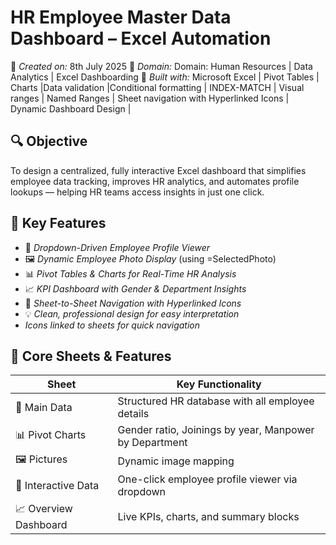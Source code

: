 # HR Employee Master Data Dashboard – Excel Automation

📅 *Created on:* 8th July 2025
💼 *Domain:* Domain: Human Resources | Data Analytics | Excel Dashboarding
🧩 *Built with:* Microsoft Excel | Pivot Tables | Charts |Data validation |Conditional formatting | INDEX-MATCH | Visual ranges |  Named Ranges | Sheet navigation with Hyperlinked Icons | Dynamic Dashboard Design |

## 🔍 Objective

To design a centralized, fully interactive Excel dashboard that simplifies employee data tracking, improves HR analytics, and automates profile lookups — helping HR teams access insights in just one click.

## 🌟 Key Features

- 🔽 *Dropdown-Driven Employee Profile Viewer*
- 🖼️ *Dynamic Employee Photo Display* (using =SelectedPhoto)
- 📊 *Pivot Tables & Charts for Real-Time HR Analysis*
- 📈 *KPI Dashboard with Gender & Department Insights*
- 🧭 *Sheet-to-Sheet Navigation with Hyperlinked Icons*
- 💡 *Clean, professional design for easy interpretation*
-  *Icons linked to sheets for quick navigation*

## 🧩 Core Sheets & Features

| Sheet | Key Functionality |
|-------|-------------------|
| 📄 Main Data | Structured HR database with all employee details |
| 📊 Pivot Charts | Gender ratio, Joinings by year, Manpower by Department |
| 🖼️ Pictures | Dynamic image mapping |
| 📑 Interactive Data | One-click employee profile viewer via dropdown |
| 📈 Overview Dashboard | Live KPIs, charts, and summary blocks |


